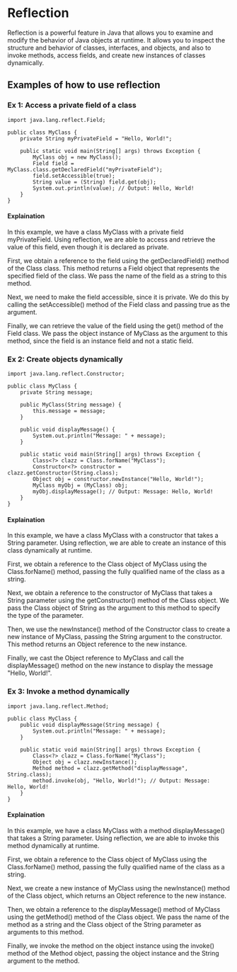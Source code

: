 # Reflection

Reflection is a powerful feature in Java that allows you to examine and modify the behavior of Java objects at runtime. It allows you to inspect the structure and behavior of classes, interfaces, and objects, and also to invoke methods, access fields, and create new instances of classes dynamically.

## Examples of how to use reflection 

### Ex 1: Access a private field of a class
```
import java.lang.reflect.Field;

public class MyClass {
    private String myPrivateField = "Hello, World!";

    public static void main(String[] args) throws Exception {
        MyClass obj = new MyClass();
        Field field = MyClass.class.getDeclaredField("myPrivateField");
        field.setAccessible(true);
        String value = (String) field.get(obj);
        System.out.println(value); // Output: Hello, World!
    }
}
```
#### Explaination
In this example, we have a class MyClass with a private field myPrivateField. Using reflection, we are able to access and retrieve the value of this field, even though it is declared as private.

First, we obtain a reference to the field using the getDeclaredField() method of the Class class. This method returns a Field object that represents the specified field of the class. We pass the name of the field as a string to this method.

Next, we need to make the field accessible, since it is private. We do this by calling the setAccessible() method of the Field class and passing true as the argument.

Finally, we can retrieve the value of the field using the get() method of the Field class. We pass the object instance of MyClass as the argument to this method, since the field is an instance field and not a static field.

### Ex 2: Create objects dynamically
```
import java.lang.reflect.Constructor;

public class MyClass {
    private String message;

    public MyClass(String message) {
        this.message = message;
    }

    public void displayMessage() {
        System.out.println("Message: " + message);
    }

    public static void main(String[] args) throws Exception {
        Class<?> clazz = Class.forName("MyClass");
        Constructor<?> constructor = clazz.getConstructor(String.class);
        Object obj = constructor.newInstance("Hello, World!");
        MyClass myObj = (MyClass) obj;
        myObj.displayMessage(); // Output: Message: Hello, World!
    }
}
```
#### Explaination
In this example, we have a class MyClass with a constructor that takes a String parameter. Using reflection, we are able to create an instance of this class dynamically at runtime.

First, we obtain a reference to the Class object of MyClass using the Class.forName() method, passing the fully qualified name of the class as a string.

Next, we obtain a reference to the constructor of MyClass that takes a String parameter using the getConstructor() method of the Class object. We pass the Class object of String as the argument to this method to specify the type of the parameter.

Then, we use the newInstance() method of the Constructor class to create a new instance of MyClass, passing the String argument to the constructor. This method returns an Object reference to the new instance.

Finally, we cast the Object reference to MyClass and call the displayMessage() method on the new instance to display the message "Hello, World!".


### Ex 3: Invoke a method dynamically
```
import java.lang.reflect.Method;

public class MyClass {
    public void displayMessage(String message) {
        System.out.println("Message: " + message);
    }

    public static void main(String[] args) throws Exception {
        Class<?> clazz = Class.forName("MyClass");
        Object obj = clazz.newInstance();
        Method method = clazz.getMethod("displayMessage", String.class);
        method.invoke(obj, "Hello, World!"); // Output: Message: Hello, World!
    }
}

```
#### Explaination
In this example, we have a class MyClass with a method displayMessage() that takes a String parameter. Using reflection, we are able to invoke this method dynamically at runtime.

First, we obtain a reference to the Class object of MyClass using the Class.forName() method, passing the fully qualified name of the class as a string.

Next, we create a new instance of MyClass using the newInstance() method of the Class object, which returns an Object reference to the new instance.

Then, we obtain a reference to the displayMessage() method of MyClass using the getMethod() method of the Class object. We pass the name of the method as a string and the Class object of the String parameter as arguments to this method.

Finally, we invoke the method on the object instance using the invoke() method of the Method object, passing the object instance and the String argument to the method.


